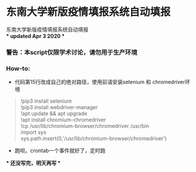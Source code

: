 # 东南大学新版疫情填报系统自动填报

东南大学新版疫情填报系统自动填报 </br>
__* updated Apr 3 2020 *__

### 警告：本script仅限学术讨论，请勿用于生产环境
### How-to:
 - 代码第15行改成自己的绝对路径，使用前请安装selenium 和 chromedriver环境
 > !pip3 install selenium <br>
 > !pip3 install webdriver-manager <br>
 > !apt update && apt upgrade <br>
 > !apt install chromium-chromedriver <br>
 > !cp /usr/lib/chromium-browser/chromedriver /usr/bin <br>
 > import sys <br>
 > sys.path.insert(0,'/usr/lib/chromium-browser/chromedriver') <br>
 - 跑呗。crontab一个事件就好了，定时跑
 
__* 还没写完，明天再写 *__
